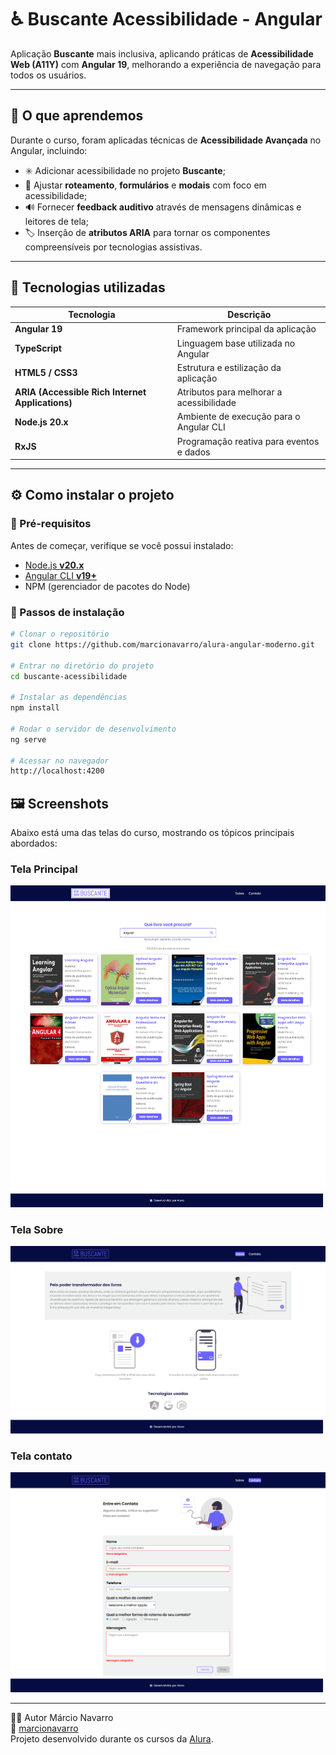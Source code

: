 # ♿ Buscante Acessibilidade - Angular

Aplicação **Buscante** mais inclusiva, aplicando práticas de **Acessibilidade Web (A11Y)** com **Angular 19**, melhorando a experiência de navegação para todos os usuários.

---

## 🧠 O que aprendemos

Durante o curso, foram aplicadas técnicas de **Acessibilidade Avançada** no Angular, incluindo:

- ✳️ Adicionar acessibilidade no projeto **Buscante**;  
- 🧭 Ajustar **roteamento**, **formulários** e **modais** com foco em acessibilidade;  
- 🔊 Fornecer **feedback auditivo** através de mensagens dinâmicas e leitores de tela;  
- 🏷️ Inserção de **atributos ARIA** para tornar os componentes compreensíveis por tecnologias assistivas.

---

## 🧩 Tecnologias utilizadas

| Tecnologia | Descrição |
|-------------|------------|
| **Angular 19** | Framework principal da aplicação |
| **TypeScript** | Linguagem base utilizada no Angular |
| **HTML5 / CSS3** | Estrutura e estilização da aplicação |
| **ARIA (Accessible Rich Internet Applications)** | Atributos para melhorar a acessibilidade |
| **Node.js 20.x** | Ambiente de execução para o Angular CLI |
| **RxJS** | Programação reativa para eventos e dados |

---

## ⚙️ Como instalar o projeto

### 🔹 Pré-requisitos

Antes de começar, verifique se você possui instalado:
- [Node.js **v20.x**](https://nodejs.org/)
- [Angular CLI **v19+**](https://angular.io/cli)
- NPM (gerenciador de pacotes do Node)

### 🔹 Passos de instalação

```bash
# Clonar o repositório
git clone https://github.com/marcionavarro/alura-angular-moderno.git

# Entrar no diretório do projeto
cd buscante-acessibilidade

# Instalar as dependências
npm install

# Rodar o servidor de desenvolvimento
ng serve

# Acessar no navegador
http://localhost:4200
```

## 🖼️ Screenshots

Abaixo está uma das telas do curso, mostrando os tópicos principais abordados:

### Tela Principal
![Tela Principal](./screenshots/image1.png)

### Tela Sobre
![Tela Sobre](./screenshots/image2.png)

### Tela contato
![Tela Contato](./screenshots/image3.png)

---

🧑‍💻 Autor
Márcio Navarro  
📍 [marcionavarro](https://marcionavarro.com.br)  
Projeto desenvolvido durante os cursos da [Alura](https://www.alura.com.br/).
